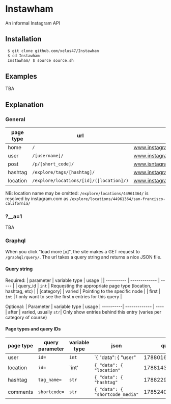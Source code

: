 # Instawham

An informal Instagram API

## Installation

```bash
 $ git clone github.com/xelus47/Instawham
 $ cd Instawham
 Instawham/ $ source source.sh
```

## Examples
TBA

## Explanation

### General

| page type | url | example |
| --------- | --- | ------- | 
| home | `/` | www.instagram.com |
| user | `/[username]/` | www.instagram.com/istaypuffed/ |
| post | `/p/[short_code]/`| www.isntagram.com/p/BV0Jn0nFWpX/ |
| hashtag | `/explore/tags/[hashtag]/`| www.instagram.com/explore/tags/drugs/ |
| location | `/explore/locations/[id]/([location]/)`| www.instagram.com/explore/locations/44961364/ |

NB: location name may be omitted:
`/explore/locations/44961364/` is resolved by instagram.com as `/explore/locations/44961364/san-francisco-california/`

### ?__a=1
TBA

### Graphql

When you click "load more [x]", the site makes a GET request to `/graphql/query/`.
The url takes a query string and returns a nice JSON file.

#### Query string

Required:
| parameter  | variable type | usage |
| ---------- | ------------- | ----- |
| query_id   | `int`         | Requesting the appropriate page type (location, hashtag, etc) |
| [category] | varied        | Pointing to the specific node                                 | 
| first      | `int`         | I only want to see the first `n` entries for this query       |

Optional:
| Parameter | variable type | usage
| ----------| ------------- | ----
| after     | varied, usually `str`| Only show entries behind this entry (varies per category of course)

#### Page types and query IDs

| page type  | query parameter| variable type | json                    | query_id |
| ---------- | ---------------| ------------- | ----------------------- | -------- |
| user       | `id=`          | `int`         | `{ "data": { "user"     | 17880160963012870 |
| location   | `id=`          | `int'         | `{ "data": { "location"`| 17881432870018455 |
| hashtag    | `tag_name=`    | `str`         | `{ "data": { "hashtag"` | 17882293912014529 |
| comments   | `shortcode=`   | `str`         | `{ "data": { "shortcode_media"`| 17852405266163336 |



